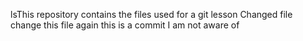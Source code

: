 lsThis repository contains the files used for a git lesson
Changed file
change this file again
this is a commit I am not aware of
